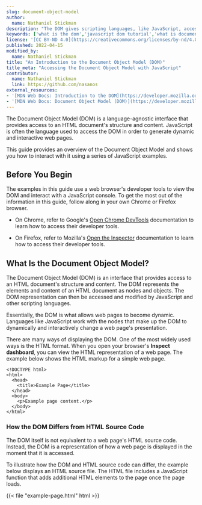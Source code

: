 ```yaml
---
slug: document-object-model
author:
  name: Nathaniel Stickman
description: "The DOM gives scripting languages, like JavaScript, access to an HTML document''s structure and content. This guide discusses accessing the DOM with JavaScript."
keywords: ['what is the dom','javascript dom tutorial','what is document object model']
license: '[CC BY-ND 4.0](https://creativecommons.org/licenses/by-nd/4.0)'
published: 2022-04-15
modified_by:
  name: Nathaniel Stickman
title: "An Introduction to the Document Object Model (DOM)"
title_meta: "Accessing the Document Object Model with JavaScript"
contributor:
  name: Nathaniel Stickman
  link: https://github.com/nasanos
external_resources:
- '[MDN Web Docs: Introduction to the DOM](https://developer.mozilla.org/en-US/docs/Web/API/Document_Object_Model/Introduction)'
- '[MDN Web Docs: Document Object Model (DOM)](https://developer.mozilla.org/en-US/docs/Web/API/Document_Object_Model)'
---
```


The Document Object Model (DOM) is a language-agnostic interface that provides access to an HTML document's structure and content. JavaScript is often the language used to access the DOM in order to generate dynamic and interactive web pages.

This guide provides an overview of the Document Object Model and shows you how to interact with it using a series of JavaScript examples.

## Before You Begin

The examples in this guide use a web browser's developer tools to view the DOM and interact with a JavaScript console. To get the most out of the information in this guide, follow along in your own Chrome or Firefox browser.

- On Chrome, refer to Google's [Open Chrome DevTools](https://developer.chrome.com/docs/devtools/open/#elements) documentation to learn how to access their developer tools.

- On Firefox, refer to Mozilla's [Open the Inspector](https://developer.mozilla.org/en-US/docs/Tools/Page_Inspector/How_to/Open_the_Inspector) documentation to learn how to access their developer tools.

## What Is the Document Object Model?

The Document Object Model (DOM) is an interface that provides access to an HTML document's structure and content. The DOM represents the elements and content of an HTML document as nodes and objects. The DOM representation can then be accessed and modified by JavaScript and other scripting languages.

Essentially, the DOM is what allows web pages to become dynamic. Languages like JavaScript work with the nodes that make up the DOM to dynamically and interactively change a web page's presentation.

There are many ways of displaying the DOM. One of the most widely used ways is the HTML format. When you open your browser's **Inspect dashboard**, you can view the HTML representation of a web page. The example below shows the HTML markup for a simple web page.

    <!DOCTYPE html>
    <html>
      <head>
        <title>Example Page</title>
      </head>
      <body>
        <p>Example page content.</p>
      </body>
    </html>

### How the DOM Differs from HTML Source Code

The DOM itself is not equivalent to a web page's HTML source code. Instead, the DOM is a representation of how a web page is displayed in the moment that it is accessed.

To illustrate how the DOM and HTML source code can differ, the example below displays an HTML source file. The HTML file includes a JavaScript function that adds additional HTML elements to the page once the page loads.

{{< file "example-page.html" html >}}
<!DOCTYPE html>
<html>
  <head>
    <title>Example Page</title>
    <script>
        function addExampleList() {
            const exampleList = document.createElement("ul");

            const exampleListItem1 = document.createElement("li");
            const exampleListItem1Text = document.createTextNode("First item");
            exampleListItem1.appendChild(exampleListItem1Text);

            const exampleListItem2 = document.createElement("li");
            const exampleListItem2Text = document.createTextNode("second item");
            exampleListItem2.appendChild(exampleListItem2Text);

            exampleList.appendChild(exampleListItem1);
            exampleList.appendChild(exampleListItem2);

            document.body.appendChild(exampleList);
        }
    </script>
  </head>
  <body onload="addExampleList();">
    <p>Example page content.</p>
  </body>
</html>
{{< /file >}}

Once the HTML page is loaded and the JavaScript runs, the DOM representation of the HTML source above resembles the code displayed below. The JavaScript has been left out to make the resulting HTML easier to read. The HTML now includes an unordered list (`<ul>...</ul>`) with two list items (`<li>...</li>`).

    <!DOCTYPE html>
    <html>
        <head>
            <title>Example Page</title>
            <script>[...]</script>
        </head>
        <body onload="addExampleList();">
            <p>Example page content.</p>
            <ul>
                <li>First item</li>
                <li>Second item</li>
            </ul>
        </body>
    </html>

Since the DOM is concerned with displaying the current state of an HTML page, it now displays the new HTML elements that were added to the page by the JavaScript. The DOM always reflects any additions, subtractions, or other modifications that happen to a web page. This characteristic is what enables the DOM to make web pages dynamic.

## The Document Object Model and JavaScript

Most often, JavaScript is how web developers interact with the DOM. JavaScript is able to access the DOM with the `document` object and the nodes nested under it.

The next sections explain what the `document` object is and the parts that make it up.

### Document Object

To work with the DOM, client-side JavaScript provides the `document` object. This object includes properties and methods to access and modify the DOM.

The previous section included some examples of the `document` object in action. Below are two additional commands that show more of the `document` object's features.

1.  The `document` object's properties provide information about the HTML document or access to its nested nodes. They also allow you to modify characteristics of the DOM as shown in the example below:

        document.body.style.backgroundColor = "blue";

    The example JavaScript accesses the `document` object's `backgroundColor` property and sets its value to `"blue"`. The web page it modifies should now have a blue background. The DOM representation of the change looks as follows:

        <!DOCTYPE html>
        <html>
            <head>
                <title>Example Page</title>
                <script>[...]</script>
            </head>
            <body onload="addExampleList();" style="background-color: blue;">
                <p>Example page content.</p>
                <ul>
                    <li>First item</li>
                    <li>second item</li>
                </ul>
            </body>
        </html>

    The color blue is assigned to the `<body>` element using the `style` attribute.

1.  The `document` object has several methods that do everything from provide access to specific nodes to add new nodes to the DOM. In the example below, the `getElementsByTagName()` method grabs every HTML element with the tag name, `<li>`. The JavaScript loops through those elements, and then outputs each elements `textContent` attributes.

        for (item of document.getElementsByTagName("li")) {
            console.log(item.textContent);
        }

    Using the `for` loop above, the JavaScript console should display the following output:

    {{< output >}}
First item
Second item
{{< /output >}}

### Nodes and Elements

The `document` object contains numerous other objects that all make up the DOM. These objects are called *nodes*. Nodes include everything from HTML elements, to attributes, to text.

You are likely to work most frequently with *element* nodes. DOM element nodes correspond to a web page's HTML elements. They allow you to access and manipulate the building blocks of a web page.

The script used in the [How the DOM Differs from HTML Source](/docs/guides/document-object-model/#how-the-dom-differs-from-html-source-code) section added a `<ul>` element and `<li>` elements to the page. This added the following two kinds of nodes to the page:

- *Element nodes*, which were created using the `document.createElement` method.
- *Text nodes*, created with the `document.createTextNode` method.

Each part of the `document` object is actually a node of some kind or other. Additionally, each node inherits common properties, like the `appendChild` method, which lets elements add text nodes.

The `document` object does more than just let you extend the DOM. For instance, you can also use it to navigate the DOM and make precise modifications to it. The script below demonstrates how these modifications can be made to the DOM. Access the [example-page.html](example-page.html) page in your browser. Then, open your browser's JavaScript console, and enter in the following JavaScript:

    const listItems = document.getElementsByTagName("li");

    for (item of listItems) {
        const newTextNode = document.createTextNode(item.textContent.replace("item", "thing"));

        item.innerHTML = "";
        item.appendChild(newTextNode);
    }

As a result, the DOM is updated and the text, `item`, contained within the `<li>` tags is updated to `thing`.

    <!DOCTYPE html>
    <html>
        <head>
            <title>Example Page</title>
            <script>[...]</script>
          </head>
          <body onload="addExampleList();">
            <p>Example page content.</p>
            <ul>
                <li>First thing</li>
                <li>Second thing</li>
            </ul>
        </body>
    </html>

See our guide [Traversing the Document Object Model with JavaScript](/docs/guides/traversing-the-dom), to learn about other built-in document object methods.

## Conclusion

The DOM provides an interface to an HTML web page. This enables you to manipulate the structure and content of a web page using scripting languages, like JavaScript. This guide introduced you to the DOM and demonstrated how JavaScript is used to add, modify, and remove HTML elements from a web page.
